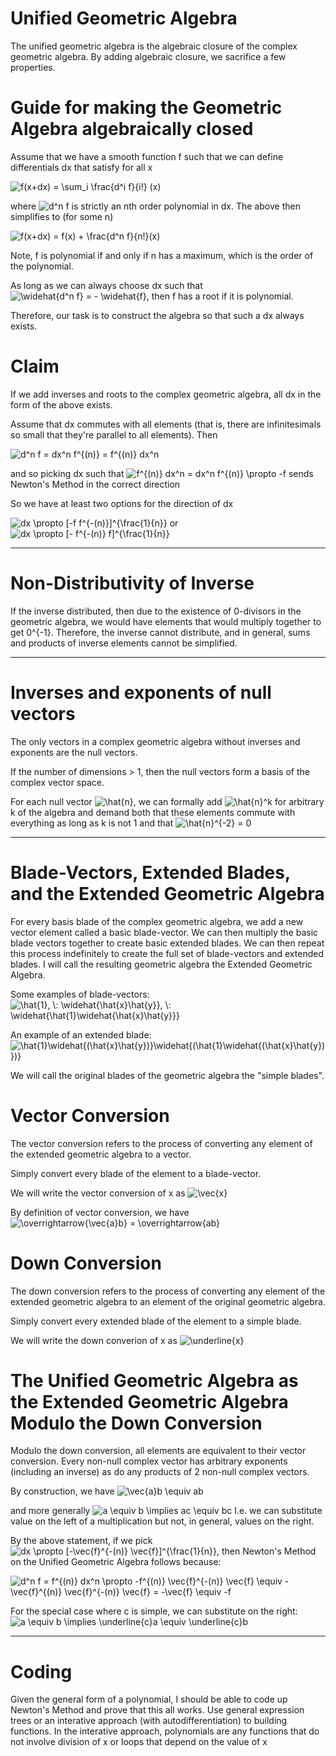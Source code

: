 # Unified Geometric Algebra

The unified geometric algebra is the algebraic closure of the complex geometric algebra.  By adding algebraic closure, we sacrifice a few properties. 

# Guide for making the Geometric Algebra algebraically closed

Assume that we have a smooth function f such that we can define differentials dx that satisfy for all x

<img src="https://latex.codecogs.com/svg.latex?f(x&plus;dx)&space;=&space;\sum_i&space;\frac{d^i&space;f}{i!}&space;(x)" title="f(x+dx) = \sum_i \frac{d^i f}{i!} (x)" />

where <img src="https://latex.codecogs.com/svg.latex?d^n&space;f" title="d^n f" /> is strictly an nth order polynomial in dx.  The above then simplifies to (for some n)

<img src="https://latex.codecogs.com/svg.latex?f(x&plus;dx)&space;=&space;f(x)&space;&plus;&space;\frac{d^n&space;f}{n!}(x)" title="f(x+dx) = f(x) + \frac{d^n f}{n!}(x)" />

Note, f is polynomial if and only if n has a maximum, which is the order of the polynomial.

As long as we can always choose dx such that <img src="https://latex.codecogs.com/svg.latex?\widehat{d^n&space;f}&space;=&space;-&space;\widehat{f}" title="\widehat{d^n f} = - \widehat{f}" />, then f has a root if it is polynomial.

Therefore, our task is to construct the algebra so that such a dx always exists.

# Claim

If we add inverses and roots to the complex geometric algebra, all dx in the form of the above exists.

Assume that dx commutes with all elements (that is, there are infinitesimals so small that they're parallel to all elements).  Then

<img src="https://latex.codecogs.com/svg.latex?d^n&space;f&space;=&space;dx^n&space;f^{(n)}&space;=&space;f^{(n)}&space;dx^n" title="d^n f = dx^n f^{(n)} = f^{(n)} dx^n" />

and so picking dx such that <img src="https://latex.codecogs.com/svg.latex?f^{(n)}&space;dx^n&space;=&space;dx^n&space;f^{(n)}&space;\propto&space;-f" title="f^{(n)} dx^n = dx^n f^{(n)} \propto -f" /> sends Newton's Method in the correct direction

So we have at least two options for the direction of dx

<img src="https://latex.codecogs.com/svg.latex?dx&space;\propto&space;[-f&space;f^{-(n)}]^{\frac{1}{n}}" title="dx \propto [-f f^{-(n)}]^{\frac{1}{n}}" /> or <img src="https://latex.codecogs.com/svg.latex?dx&space;\propto&space;[-&space;f^{-(n)}&space;f]^{\frac{1}{n}}" title="dx \propto [- f^{-(n)} f]^{\frac{1}{n}}" />

---

# Non-Distributivity of Inverse

If the inverse distributed, then due to the existence of 0-divisors in the geometric algebra, we would have elements that would multiply together to get 0^{-1}.  Therefore, the inverse cannot distribute, and in general, sums and products of inverse elements cannot be simplified.

---

# Inverses and exponents of null vectors

The only vectors in a complex geometric algebra without inverses and exponents are the null vectors.

If the number of dimensions > 1, then the null vectors form a basis of the complex vector space.

For each null vector <img src="https://latex.codecogs.com/svg.latex?\hat{n}" title="\hat{n}" />, we can formally add <img src="https://latex.codecogs.com/svg.latex?\hat{n}^k" title="\hat{n}^k" /> for arbitrary k of the algebra and demand both that these elements commute with everything as long as k is not 1 and that <img src="https://latex.codecogs.com/svg.latex?\inline&space;\hat{n}^{-2}&space;=&space;0" title="\hat{n}^{-2} = 0" />

---

# Blade-Vectors, Extended Blades, and the Extended Geometric Algebra

For every basis blade of the complex geometric algebra, we add a new vector element called a basic blade-vector.  We can then multiply the basic blade vectors together to create basic extended blades.  We can then repeat this process indefinitely to create the full set of blade-vectors and extended blades.  I will call the resulting geometric algebra the Extended Geometric Algebra.

Some examples of blade-vectors: <img src="https://latex.codecogs.com/svg.latex?\inline&space;\hat{1},&space;\:&space;\widehat{\hat{x}\hat{y}},&space;\:&space;\widehat{\hat{1}\widehat{\hat{x}\hat{y}}}" title="\hat{1}, \: \widehat{\hat{x}\hat{y}}, \: \widehat{\hat{1}\widehat{\hat{x}\hat{y}}}" />

An example of an extended blade: <img src="https://latex.codecogs.com/svg.latex?\inline&space;\hat{1}\widehat{(\hat{x}\hat{y})}\widehat{(\hat{1}\widehat{(\hat{x}\hat{y})})}" title="\hat{1}\widehat{(\hat{x}\hat{y})}\widehat{(\hat{1}\widehat{(\hat{x}\hat{y})})}" />

We will call the original blades of the geometric algebra the "simple blades".

# Vector Conversion

The vector conversion refers to the process of converting any element of the extended geometric algebra to a vector.

Simply convert every blade of the element to a blade-vector.

We will write the vector conversion of x as <img src="https://latex.codecogs.com/svg.latex?\inline&space;\vec{x}" title="\vec{x}" />

By definition of vector conversion, we have <img src="https://latex.codecogs.com/svg.latex?\overrightarrow{\vec{a}b}&space;=&space;\overrightarrow{ab}" title="\overrightarrow{\vec{a}b} = \overrightarrow{ab}" />

# Down Conversion

The down conversion refers to the process of converting any element of the extended geometric algebra to an element of the original geometric algebra.

Simply convert every extended blade of the element to a simple blade.

We will write the down converion of x as <img src="https://latex.codecogs.com/svg.latex?\inline&space;\underline{x}" title="\underline{x}" />

# The Unified Geometric Algebra as the Extended Geometric Algebra Modulo the Down Conversion

Modulo the down conversion, all elements are equivalent to their vector conversion.  Every non-null complex vector has arbitrary exponents (including an inverse) as do any products of 2 non-null complex vectors.

By construction, we have <img src="https://latex.codecogs.com/svg.latex?\vec{a}b&space;\equiv&space;ab" title="\vec{a}b \equiv ab" />

and more generally <img src="https://latex.codecogs.com/svg.latex?a&space;\equiv&space;b&space;\implies&space;ac&space;\equiv&space;bc" title="a \equiv b \implies ac \equiv bc" />  I.e. we can substitute value on the left of a multiplication but not, in general, values on the right.

By the above statement, if we pick  <img src="https://latex.codecogs.com/svg.latex?dx&space;\propto&space;[-\vec{f}^{-(n)}&space;\vec{f}]^{\frac{1}{n}}" title="dx \propto [-\vec{f}^{-(n)} \vec{f}]^{\frac{1}{n}}" />, then Newton's Method on the Unified Geometric Algebra follows because:

<img src="https://latex.codecogs.com/svg.latex?d^n&space;f&space;=&space;f^{(n)}&space;dx^n&space;\propto&space;-f^{(n)}&space;\vec{f}^{-(n)}&space;\vec{f}&space;\equiv&space;-\vec{f}^{(n)}&space;\vec{f}^{-(n)}&space;\vec{f}&space;=&space;-\vec{f}&space;\equiv&space;-f" title="d^n f = f^{(n)} dx^n \propto -f^{(n)} \vec{f}^{-(n)} \vec{f} \equiv -\vec{f}^{(n)} \vec{f}^{-(n)} \vec{f} = -\vec{f} \equiv -f" />

For the special case where c is simple, we can substitute on the right: <img src="https://latex.codecogs.com/svg.latex?a&space;\equiv&space;b&space;\implies&space;\underline{c}a&space;\equiv&space;\underline{c}b" title="a \equiv b \implies \underline{c}a \equiv \underline{c}b" />

---

# Coding

Given the general form of a polynomial, I should be able to code up Newton's Method and prove that this all works.  Use general expression trees or an interative approach (with autodifferentiation) to building functions.  In the interative approach, polynomials are any functions that do not involve division of x or loops that depend on the value of x
